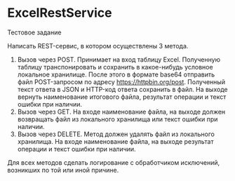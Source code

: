 # ExcelRestService

Тестовое задание 

Написать REST-сервис, в котором осуществлены 3 метода.

1. Вызов через POST. Принимает на вход таблицу Excel. Полученную таблицу транспонировать и сохранить в какое-нибудь условное локальное хранилище.
   После этого в формате base64 отправить файл POST-запросом по адресу https://httpbin.org/post. Полученный текст ответа в JSON и HTTP-код ответа сохранить в файл.
   На выходе вернуть наименование итогового файла, результат операции и текст ошибки при наличии.
3. Вызов через GET. На входе наименование файла, на выходе должен возвращать файл из локального хранилища или текст ошибки при наличии.
4. Вызов через DELETE. Метод должен удалять файл из локального хранилища. На входе наименование файла, на выходе результат операции и текст ошибки при наличии.

Для всех методов сделать логирование с обработчиком исключений, возникших по той или иной причине.
